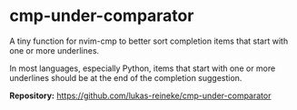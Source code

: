 # cmp-under-comparator

A tiny function for nvim-cmp to better sort completion items that start with one or more underlines.

In most languages, especially Python, items that start with one or more underlines should be at the end of the completion suggestion.

**Repository:** <https://github.com/lukas-reineke/cmp-under-comparator>
